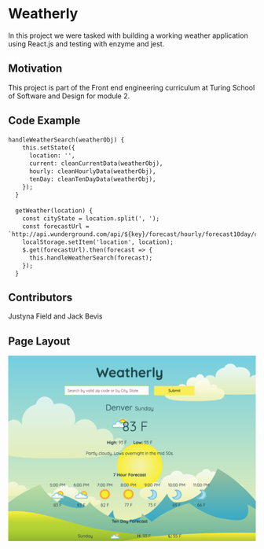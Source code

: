 # Weatherly

In this project we were tasked with building a working weather application using React.js and testing with enzyme and jest.

## Motivation

This project is part of the Front end engineering curriculum at Turing School of Software and Design for module 2.

## Code Example

```
handleWeatherSearch(weatherObj) {
    this.setState({
      location: '',
      current: cleanCurrentData(weatherObj),
      hourly: cleanHourlyData(weatherObj),
      tenDay: cleanTenDayData(weatherObj),
    });
  }

  getWeather(location) {
    const cityState = location.split(', ');
    const forecastUrl = `http://api.wunderground.com/api/${key}/forecast/hourly/forecast10day/conditions/q/${cityState[1]}/${cityState[0]}.json`;
    localStorage.setItem('location', location);
    $.get(forecastUrl).then(forecast => {
      this.handleWeatherSearch(forecast);
    });
  }
  ```
  ## Contributors
  Justyna Field and Jack Bevis
  
  ## Page Layout
  ![Page Layout](weatherly.png)
